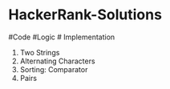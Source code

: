 # HackerRank-Solutions
#Code #Logic # Implementation 
1. Two Strings
2. Alternating Characters
3. Sorting: Comparator
4. Pairs
